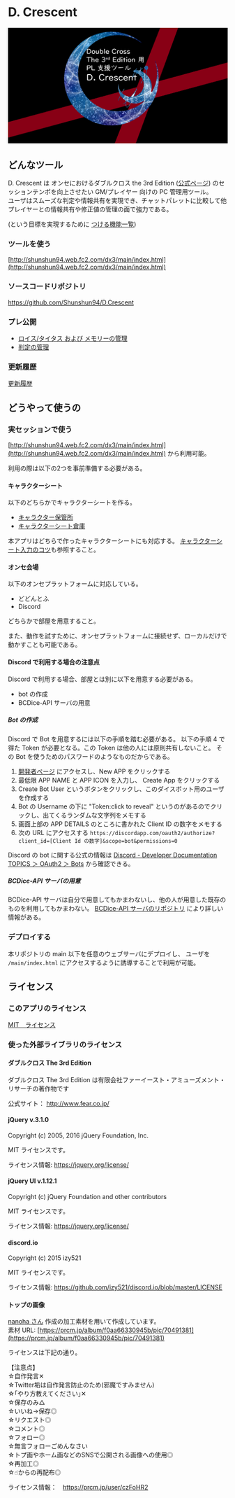 # D. Crescent

![D. Crescent](./docs/ogp-pl.png "D. Crescent トップ画像")

## どんなツール

D. Crescent は オンセにおけるダブルクロス the 3rd Edition ([公式ページ](http://www.fear.co.jp/dbx3rd/)) のセッションテンポを向上させたい GM/プレイヤー 向けの PC 管理用ツール。   
ユーザはスムーズな判定や情報共有を実現でき、チャットパレットに比較して他プレイヤーとの情報共有や修正値の管理の面で強力である。

(という目標を実現するために [つける機能一覧](./docs/FunctionList.md))

### ツールを使う

[http://shunshun94.web.fc2.com/dx3/main/index.html](http://shunshun94.web.fc2.com/dx3/main/index.html)

### ソースコードリポジトリ

https://github.com/Shunshun94/D.Crescent

### プレ公開

- [ロイス/タイタス および メモリーの管理](./units/lois.html)
- [判定の管理](./units/dice.html)

### 更新履歴

[更新履歴](./docs/version.md)

## どうやって使うの

### 実セッションで使う

[http://shunshun94.web.fc2.com/dx3/main/index.html](http://shunshun94.web.fc2.com/dx3/main/index.html) から利用可能。

利用の際は以下の2つを事前準備する必要がある。

#### キャラクターシート

以下のどちらかでキャラクターシートを作る。

* [キャラクター保管所](https://charasheet.vampire-blood.net/dx3_pc_making.html)
* [キャラクターシート倉庫](https://character-sheets.appspot.com/dx3/)

本アプリはどちらで作ったキャラクターシートにも対応する。
[キャラクターシート入力のコツ](./docs/characterSheet.md)も参照すること。

#### オンセ会場

以下のオンセプラットフォームに対応している。

* どどんとふ
* Discord

どちらかで部屋を用意すること。

また、動作を試すために、オンセプラットフォームに接続せず、ローカルだけで動かすことも可能である。

#### Discord で利用する場合の注意点

Discord で利用する場合、部屋とは別に以下を用意する必要がある。

* bot の作成
* BCDice-API サーバの用意

##### Bot の作成

Discord で Bot を用意するには以下の手順を踏む必要がある。
以下の手順 4 で得た Token が必要となる。この Token は他の人には原則共有しないこと。
その Bot を使うためのパスワードのようなものだからである。

1. [開発者ページ](https://discordapp.com/developers/applications/me) にアクセスし、New APP をクリックする
2. 最低限 APP NAME と APP ICON を入力し、 Create App をクリックする
3. Create Bot User というボタンをクリックし、このダイスボット用のユーザを作成する
4. Bot の Username の下に "Token:click to reveal" というのがあるのでクリックし、出てくるランダムな文字列をメモする
5. 画面上部の APP DETAILS のところに書かれた Client ID の数字をメモする
6. 次の URL にアクセスする `https://discordapp.com/oauth2/authorize?client_id=[Client Id の数字]&scope=bot&permissions=0`

Discord の bot に関する公式の情報は [Discord - Developer Documentation TOPICS ＞ OAuth2 ＞ Bots](https://discordapp.com/developers/docs/topics/oauth2#bots) から確認できる。

##### BCDice-API サーバの用意

BCDice-API サーバは自分で用意してもかまわないし、他の人が用意した既存のものを利用してもかまわない。
[BCDice-API サーバのリポジトリ](https://github.com/ysakasin/bcdice-api) により詳しい情報がある。


### デプロイする

本リポジトリの main 以下を任意のウェブサーバにデプロイし、
ユーザを `/main/index.html` にアクセスするように誘導することで利用が可能。

## ライセンス

### このアプリのライセンス

[MIT　ライセンス](./LICENSE)

### 使った外部ライブラリのライセンス

#### ダブルクロス The 3rd Edition

ダブルクロス The 3rd Edition は有限会社ファーイースト・アミューズメント・リサーチの著作物です

公式サイト： http://www.fear.co.jp/

#### jQuery v.3.1.0

Copyright (c) 2005, 2016 jQuery Foundation, Inc.

MIT ライセンスです。

ライセンス情報:  https://jquery.org/license/

#### jQuery UI v.1.12.1

Copyright (c) jQuery Foundation and other contributors

MIT ライセンスです。

ライセンス情報:  https://jquery.org/license/

#### discord.io

Copyright (c) 2015 izy521

MIT ライセンスです。

ライセンス情報:  https://github.com/izy521/discord.io/blob/master/LICENSE

#### トップの画像

[nanoha さん](https://prcm.jp/user/czFoHR2) 作成の加工素材を用いて作成しています。   
素材 URL: [https://prcm.jp/album/f0aa66330945b/pic/70491381](https://prcm.jp/album/f0aa66330945b/pic/70491381)

ライセンスは下記の通り。

【注意点】   
☆自作発言✕   
☆Twitter垢は自作発言防止のため(邪魔ですみません)   
☆｢やり方教えてください｣✕   
☆保存のみ△   
☆いいね→保存◎   
☆リクエスト◎   
☆コメント◎   
☆フォロー◎   
☆無言フォローごめんなさい   
☆トプ画やホーム画などのSNSで公開される画像への使用◎   
☆再加工◎   
☆☝︎からの再配布◎   

ライセンス情報：　https://prcm.jp/user/czFoHR2